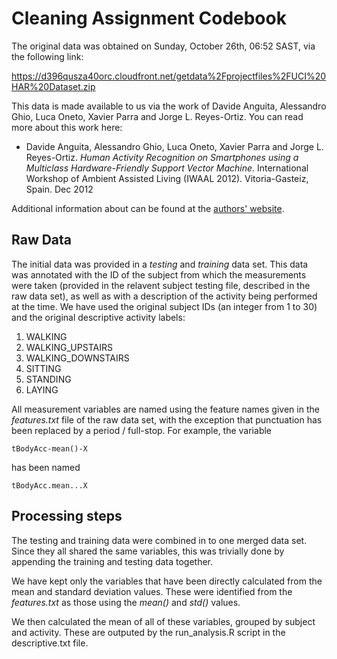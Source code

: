 # Cleaning Assignment Codebook

The original data was obtained on Sunday, October 26th, 06:52 SAST, via the 
following link:

https://d396qusza40orc.cloudfront.net/getdata%2Fprojectfiles%2FUCI%20HAR%20Dataset.zip 
        
This data is made available to us via the work of Davide Anguita, Alessandro Ghio, Luca Oneto, Xavier Parra and Jorge L. Reyes-Ortiz. You can read more about this work here:

- Davide Anguita, Alessandro Ghio, Luca Oneto, Xavier Parra and Jorge L. Reyes-Ortiz. *Human Activity Recognition on Smartphones using a Multiclass Hardware-Friendly Support Vector Machine*. International Workshop of Ambient Assisted Living (IWAAL 2012). Vitoria-Gasteiz, Spain. Dec 2012
    
Additional information about can be found at the [authors' website](http://archive.ics.uci.edu/ml/datasets/Human+Activity+Recognition+Using+Smartphones).


## Raw Data
The initial data was provided in a *testing* and *training* data set. This data was
annotated with the ID of the subject from which the
measurements were taken (provided in the relavent subject testing file, described
in the raw data set), as well as with a description of the activity being performed
at the time. We have used the original subject IDs (an integer from 1 to 30) and
the original descriptive activity labels:

1. WALKING
1. WALKING_UPSTAIRS
1. WALKING_DOWNSTAIRS
1. SITTING
1. STANDING
1. LAYING

All measurement variables are named using the feature names given in the
*features.txt* file of the raw data set, with the exception that punctuation
has been replaced by a period / full-stop. For example, the variable

    tBodyAcc-mean()-X
    
has been named

    tBodyAcc.mean...X

## Processing steps

The testing and training data were combined in to one merged data set. Since 
they all shared the same variables, this was trivially done by appending the 
training and testing data together.
    
We have kept only the variables that have been directly calculated from the mean
and standard deviation values. These were identified from the *features.txt* 
as those using the *mean()* and *std()* values. 

We then calculated the mean of all of these variables, grouped by subject and 
activity. These are outputed by the run_analysis.R script in the descriptive.txt
file. 

